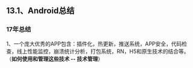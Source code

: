 ## 13.1、Android总结


### 17年总结
1、一个庞大优秀的APP包含：插件化，热更新，推送系统，APP安全，代码检查，线上性能监控，崩溃统计分析，打包系统，RN，H5和原生技术的结合等。（**如何使用和管理这些技术 -- 技术管理**）


